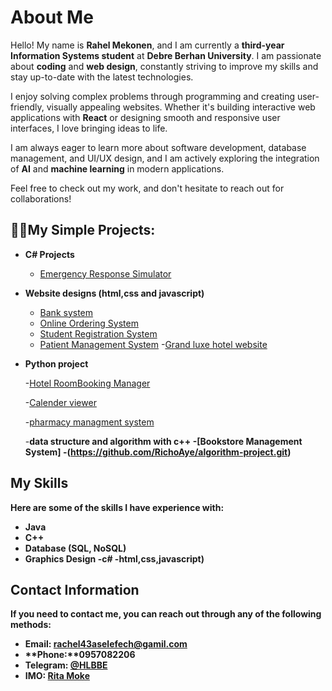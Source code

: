 # About Me

Hello! My name is **Rahel Mekonen**, and I am currently a **third-year Information Systems student** at **Debre Berhan University**. I am passionate about **coding** and **web design**, constantly striving to improve my skills and stay up-to-date with the latest technologies.

I enjoy solving complex problems through programming and creating user-friendly, visually appealing websites. Whether it's building interactive web applications with **React** or designing smooth and responsive user interfaces, I love bringing ideas to life.

I am always eager to learn more about software development, database management, and UI/UX design, and I am actively exploring the integration of **AI** and **machine learning** in modern applications.

Feel free to check out my work, and don't hesitate to reach out for collaborations!


<h2>👨‍💻My Simple  Projects:</h2>

- <b>C# Projects </b>
  - [Emergency Response Simulator](https://github.com/RichoAye/Emergency-Response-Simulator.git)
- <b> Website designs  (html,css and javascript)</b>
  - [Bank system](https://github.com/RichoAye/Bank-System.git) 
  - [Online Ordering System](https://github.com/RichoAye/Online-Ordering-system.git)
  - [Student Registration System](https://github.com/RichoAye/Registration-System.git)
  - [Patient Management System](https://github.com/RichoAye/Patient-Management-System.git) 
  -[Grand luxe hotel website](https://github.com/RichoAye/Grand-luxe-hotel-website.git)
- <b>Python project </b>

  -[Hotel RoomBooking Manager](https://github.com/RichoAye/Hotel-Room-Booking-Manager.git)
  
  -[Calender viewer](https://github.com/RichoAye/Calendar-Viewer-.git)
  
  -[pharmacy managment system](https://github.com/RichoAye/Pharmacy-management-system-u.git)

  -<b>data structure and algorithm with c++<b>
  -[Bookstore Management System]
  -(https://github.com/RichoAye/algorithm-project.git)

## My Skills

Here are some of the skills I have experience with:

- **Java**
- **C++**
- **Database** (SQL, NoSQL)
- **Graphics Design**
-**c#**
-**html,css,javascript)**


## Contact Information

If you need to contact me, you can reach out through any of the following methods:

- **Email:** [rachel43aselefech@gamil.com](mailto:youremail@example.com)
- **Phone:**0957082206
- **Telegram:** [@HLBBE](https://t.me/YourTelegramUsername)
- **IMO:** [Rita Moke](imo://YourIMOUsername)



